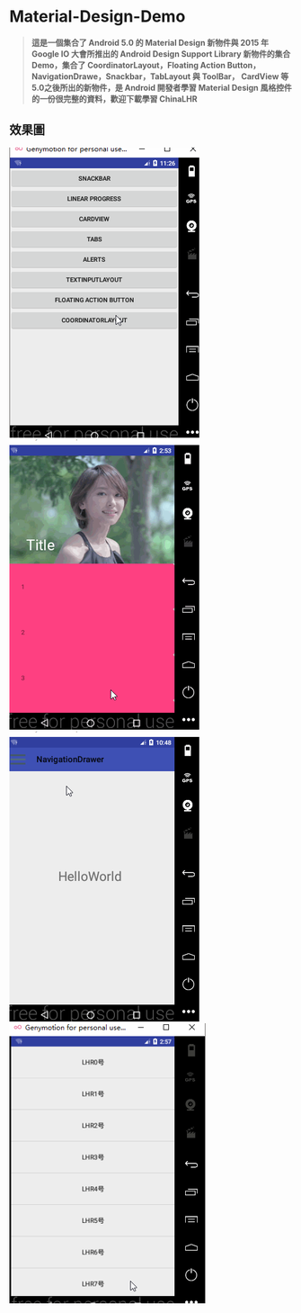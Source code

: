 # Material-Design-Demo
>**這是一個集合了 Android 5.0 的 Material Design 新物件與 2015 年 Google IO 大會所推出的 Android Design Support Library 新物件的集合 Demo，集合了 CoordinatorLayout，Floating Action Button，NavigationDrawe，Snackbar，TabLayout 與 ToolBar， CardView 等5.0之後所出的新物件，是 Android 開發者學習 Material Design 風格控件的一份很完整的資料，歡迎下載學習 ChinaLHR**

## 效果圖
![](https://raw.githubusercontent.com/ChinaLHR/Material-Design-Demo/master/gif/1.gif)
![](https://raw.githubusercontent.com/ChinaLHR/Material-Design-Demo/master/gif/2.gif)
![](https://raw.githubusercontent.com/ChinaLHR/Material-Design-Demo/master/gif/3.gif)
![](https://github.com/ChinaLHR/Material-Design-Demo/blob/master/gif/be.gif)
